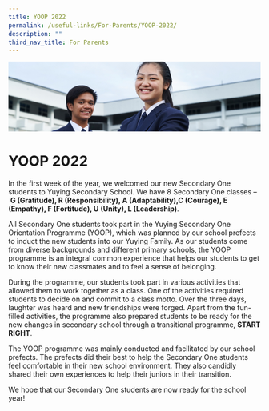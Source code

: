 ```yaml
---
title: YOOP 2022
permalink: /useful-links/For-Parents/YOOP-2022/
description: ""
third_nav_title: For Parents
---
```

![](/images/Useful%20Links.jpg)

YOOP 2022
=========

In the first week of the year, we welcomed our new Secondary One students to Yuying Secondary School. We have 8 Secondary One classes – **G (Gratitude), R (Responsibility), A (Adaptability),C (Courage), E (Empathy), F (Fortitude), U (Unity), L (Leadership)**.

  

All Secondary One students took part in the Yuying Secondary One Orientation Programme (YOOP), which was planned by our school prefects to induct the new students into our Yuying Family. As our students come from diverse backgrounds and different primary schools, the YOOP programme is an integral common experience that helps our students to get to know their new classmates and to feel a sense of belonging.

  

During the programme, our students took part in various activities that allowed them to work together as a class. One of the activities required students to decide on and commit to a class motto. Over the three days, laughter was heard and new friendships were forged. Apart from the fun-filled activities, the programme also prepared students to be ready for the new changes in secondary school through a transitional programme, **START RIGHT**.

  

The YOOP programme was mainly conducted and facilitated by our school prefects. The prefects did their best to help the Secondary One students feel comfortable in their new school environment. They also candidly shared their own experiences to help their juniors in their transition.

  

We hope that our Secondary One students are now ready for the school year!